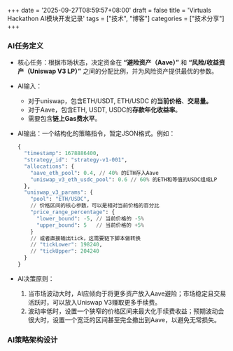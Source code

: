 +++
date = '2025-09-27T08:59:57+08:00'
draft = false
title = 'Virtuals Hackathon AI模块开发记录'
tags = ["技术", "博客"]
categories = ["技术分享"]
+++

### AI任务定义

- 核心任务：根据市场状态，决定资金在 **“避险资产（Aave）”** 和 **“风险/收益资产（Uniswap V3 LP）”** 之间的分配比例，并为风险资产提供最优的参数。

<!--more-->

- AI输入：
    - 对于uniswap，包含ETH/USDT, ETH/USDC 的**当前价格**、**交易量。**
    - 对于Aave，包含ETH, USDT, USDC的**存款年化收益率**。
    - 需要包含**链上Gas费水平**。
- AI输出：一个结构化的策略指令，暂定JSON格式。例如：
    
    ```python
    {
      "timestamp": 1678886400,
      "strategy_id": "strategy-v1-001",
      "allocations": {
        "aave_eth_pool": 0.4, // 40% 的ETH存入Aave
        "uniswap_v3_eth_usdc_pool": 0.6 // 60% 的ETH和等值的USDC组成LP
      },
      "uniswap_v3_params": {
        "pool": "ETH/USDC",
        // 价格区间的核心参数，可以是相对当前价格的百分比
        "price_range_percentage": { 
          "lower_bound": -5, // 当前价格的 -5%
          "upper_bound": 5   // 当前价格的 +5%
        }
        // 或者直接输出tick，这需要链下脚本做转换
        // "tickLower": 198240, 
        // "tickUpper": 204240
      }
    }
    ```
    
- AI决策原则：
    1. 当市场波动大时，AI应倾向于将更多资产放入Aave避险；市场稳定且交易活跃时，可以放入Uniswap V3赚取更多手续费。
    2. 波动率低时，设置一个狭窄的价格区间来最大化手续费收益；预期波动会很大时，设置一个宽泛的区间甚至完全撤出到Aave，以避免无常损失。


### AI策略架构设计

